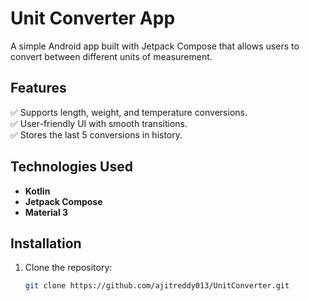 # Unit Converter App  

A simple Android app built with Jetpack Compose that allows users to convert between different units of measurement.

## Features  
✅ Supports length, weight, and temperature conversions.  
✅ User-friendly UI with smooth transitions.  
✅ Stores the last 5 conversions in history.  

## Technologies Used  
- **Kotlin**  
- **Jetpack Compose**  
- **Material 3**  


## Installation  
1. Clone the repository:  
   ```sh
   git clone https://github.com/ajitreddy013/UnitConverter.git
